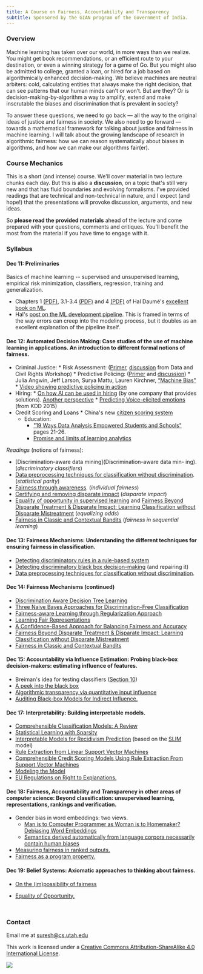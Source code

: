 ```yaml
---
title: A Course on Fairness, Accountability and Transparency
subtitle: Sponsored by the GIAN program of the Government of India.
---
```

### Overview

Machine learning has taken over our world, in more ways than we realize. You might get book recommendations, or an efficient route to your destination, or even a winning strategy for a game of Go. But you might also be admitted to college, granted a loan, or hired for a job based on algorithmically enhanced decision-making. We believe machines are neutral arbiters: cold, calculating entities that always make the right decision, that can see patterns that our human minds can’t or won’t. But are they? Or is decision-making-by-algorithm a way to amplify, extend and make inscrutable the biases and discrimination that is prevalent in society?

To answer these questions, we need to go back — all the way to the original ideas of justice and fairness in society. We also need to go forward — towards a mathematical framework for talking about justice and fairness in machine learning. I will talk about the growing landscape of research in algorithmic fairness: how we can reason systematically about biases in algorithms, and how we can make our algorithms fair(er).

### Course Mechanics
This is a short (and intense) course. We'll cover material in two lecture chunks each day. But this is also a **discussion**, on a topic that's still very new and that has fluid boundaries and evolving formalisms. I've provided readings that are technical and non-technical in nature, and I expect (and hope!) that the presentations will provoke discussion, arguments, and new ideas. 

So **please read the provided materials** ahead of the lecture and come prepared with your questions, comments and critiques. You'll benefit the most from the material if you have time to engage with it. 

### Syllabus
#### Dec 11: **Preliminaries**

Basics of machine learning -- supervised and unsupervised learning, empirical risk minimization, classifiers, regression, training and generalization. 

   * Chapters 1 [(PDF)](http://ciml.info/dl/v0_9/ciml-v0_9-ch01.pdf), 3.1-3.4 [(PDF)](http://ciml.info/dl/v0_9/ciml-v0_9-ch03.pdf) and 4 [(PDF)](http://ciml.info/dl/v0_9/ciml-v0_9-ch04.pdf) of Hal Daumé's [excellent book on ML](http://ciml.info). 
   * Hal's [post on the ML development pipeline](http://nlpers.blogspot.com/2016/08/debugging-machine-learning.html). This is framed in terms of the way errors can creep into the modeling process, but it doubles as an excellent explanation of the pipeline itself. 

####   Dec 12: **Automated Decision Making**: Case studies of the use of machine learning in applications. An introduction to different formal notions of fairness.

* Criminal Justice:
      * Risk Assessment: ([Primer](http://www.datacivilrights.org/pubs/2015-1027/Courts_and_Predictive_Algorithms.pdf), [discussion](http://www.datacivilrights.org/pubs/2015-1027/WDN-Courts_and_Predictive_Algorithms.pdf) from Data and Civil Rights Workshop)
      * Predictive Policing: ([Primer](http://www.datacivilrights.org/pubs/2015-1027/Predictive_Policing.pdf) and [discussion](http://www.datacivilrights.org/pubs/2015-1027/WDN-Predictive_Policing.pdf))
      * Julia Angwin, Jeff Larson, Surya Mattu, Lauren Kirchner, [“Machine Bias"](https://www.propublica.org/article/machine-bias-risk-assessments-in-criminal-sentencing)
      * [Video showing predictive policing in action](http://fusion.net/story/283896/real-future-episode-12-predictive-policing/)
* Hiring:
      * [On how AI can be used in hiring](http://venturebeat.com/2016/11/09/ai-is-helping-job-candidates-bypass-resume-bias-and-black-holes/) (by one company that provides solutions). [Another perspective](http://www.ca.com/us/rewrite/articles/application-economy/can-artificial-intelligence-find-the-perfect-hire.html) 
      * [Predicting Voice-elicited emotions](http://delivery.acm.org/10.1145/2790000/2788619/p1969-li.pdf?ip=71.195.244.110&id=2788619&acc=OA&key=4D4702B0C3E38B35%2E4D4702B0C3E38B35%2E4D4702B0C3E38B35%2E4037F4931E565B6B&CFID=872166982&CFTOKEN=74413255&__acm__=1480927397_b769b575e3f06e480d52f70766f3a596) (from KDD 2015)
* Credit Scoring and Loans
      * China's new [citizen scoring system](https://www.washingtonpost.com/world/asia_pacific/chinas-plan-to-organize-its-whole-society-around-big-data-a-rating-for-everyone/2016/10/20/1cd0dd9c-9516-11e6-ae9d-0030ac1899cd_story.html?utm_term=.f8184eeef71d)
    * Education:
      * ["19 Ways Data Analysis Empowered Students and Schools"](https://fpf.org/wp-content/uploads/2016/03/Final_19Times-Data_Mar2016-1.pdf) pages 21-26.
      * [Promise and limits of learning analytics](http://www.chronicle.com.libproxy.ocean.edu:2048/article/This-Chart-Shows-the-Promise/234573)

*Readings* (notions of fairness):  

* [Discrimination-aware data mining](Discrimination-aware data min- ing).  (*discriminatory classifiers*)
* [Data preprocessing techniques for classification without discrimination](https://www.google.com/url?sa=t&rct=j&q=&esrc=s&source=web&cd=2&ved=0ahUKEwiLtYnNit7QAhWHiVQKHcUaAE8QFggkMAE&url=https%3A%2F%2Fpdfs.semanticscholar.org%2F1a43%2Fd5a8f3dd82a138c92911befba05ae98add27.pdf&usg=AFQjCNHwZ1vsGzJRLsbv4QoW-gLX3DIyCg&sig2=0TikurXGq184Xoqi7O6eMw).  (*statistical parity*)
* [Fairness through awareness](https://arxiv.org/abs/1104.3913).  (*individual fairness*)
* [Certifying and removing disparate impact](https://arxiv.org/abs/1412.3756) (*disparate impact*)
* [Equality of opportunity in supervised learning](https://arxiv.org/abs/1610.02413) and [Fairness Beyond Disparate Treatment & Disparate Impact: Learning Classification without Disparate Mistreatment](https://arxiv.org/abs/1610.08452) (*equalizing odds*)
* [Fairness in Classic and Contextual Bandits](https://papers.nips.cc/paper/6355-fairness-in-learning-classic-and-contextual-bandits.pdf) (*fairness in sequential learning*)

#### Dec 13: **Fairness Mechanisms**: Understanding the different techniques for ensuring fairness in classification.

* [Detecting discriminatory rules in a rule-based system](http://pages.di.unipi.it/ruggieri/Papers/tkdd.pdf)
* [Detecting discriminatory black box decision-making](https://arxiv.org/abs/1412.3756) (and repairing it)
* [Data preprocessing techniques for classification without discrimination](https://www.google.com/url?sa=t&rct=j&q=&esrc=s&source=web&cd=2&ved=0ahUKEwiLtYnNit7QAhWHiVQKHcUaAE8QFggkMAE&url=https%3A%2F%2Fpdfs.semanticscholar.org%2F1a43%2Fd5a8f3dd82a138c92911befba05ae98add27.pdf&usg=AFQjCNHwZ1vsGzJRLsbv4QoW-gLX3DIyCg&sig2=0TikurXGq184Xoqi7O6eMw). 

#### Dec 14: **Fairness Mechanisms** (continued)

* [Discrimination Aware Decision Tree Learning](http://wwwis.win.tue.nl/~tcalders/pubs/ICDM2010KCP.pdf)
* [Three Naive Bayes Approaches for Discrimination-Free Classification](https://pdfs.semanticscholar.org/a087/d3893af0276fe3b41924087670b03997f7af.pdf)
* [Fairness-aware Learning through Regularization Approach](http://ieeexplore.ieee.org/document/6137441/)
* [Learning Fair Representations](https://www.cs.toronto.edu/~toni/Papers/icml-final.pdf)
* [A Confidence-Based Approach for Balancing Fairness and Accuracy](https://arxiv.org/abs/1601.05764)
* [Fairness Beyond Disparate Treatment & Disparate Impact: Learning Classification without Disparate Mistreatment](https://arxiv.org/abs/1610.08452)
* [Fairness in Classic and Contextual Bandits](https://papers.nips.cc/paper/6355-fairness-in-learning-classic-and-contextual-bandits.pdf)

#### Dec 15: **Accountability via Influence Estimation**: Probing black-box decision-makers: estimating influence of features.

* Breiman's idea for testing classifiers ([Section 10](https://www.stat.berkeley.edu/~breiman/randomforest2001.pdf))
* [A peek into the black box](http://link.springer.com/article/10.1007/s10618-014-0368-8)
* [Algorithmic transparency via quantitative input influence](https://www.andrew.cmu.edu/user/danupam/datta-sen-zick-oakland16.pdf)
* [Auditing Black-box Models for Indirect Influence.](http://sorelle.friedler.net/papers/auditing_icdm_2016.pdf)

#### Dec 17: **Interpretability**: Building interpretable models.

* [Comprehensible Classification Models: A Review](http://www.kdd.org/exploration_files/V15-01-01-Freitas.pdf)
* [Statistical Learning with Sparsity](http://web.stanford.edu/~hastie/StatLearnSparsity/)
* [Interpretable Models for Recidivism Prediction](https://arxiv.org/pdf/1503.07810v6.pdf) (based on the [SLIM](https://arxiv.org/abs/1405.4047) model)
* [Rule Extraction from Linear Support Vector Machines](https://pdfs.semanticscholar.org/fee0/648c150b052f4d4754151cb80fe0ea1f828d.pdf)
* [Comprehensible Credit Scoring Models Using Rule Extraction From Support Vector Machines](https://core.ac.uk/download/pdf/6304402.pdf)
* [Modeling the Model](http://www.kdd.org/kdd2016/papers/files/rfp0573-ribeiroA.pdf)
* [EU Regulations on Right to Explanations.](https://arxiv.org/abs/1606.08813)

#### Dec 18: **Fairness, Accountability and Transparency in other areas of computer science**: Beyond classification: unsupervised learning, representations, rankings and verification.

* Gender bias in word embeddings: two views. 
    * [Man is to Computer Programmer as Woman is to Homemaker? Debiasing Word Embeddings](https://arxiv.org/abs/1607.06520)
    * [Semantics derived automatically from language corpora necessarily contain human biases](http://randomwalker.info/publications/language-bias.pdf)
* [Measuring fairness in ranked outputs.](https://arxiv.org/abs/1610.08559)
* [Fairness as a program property.](https://arxiv.org/abs/1610.06067) 

#### Dec 19: **Belief Systems**: Axiomatic approaches to thinking about fairness. 

* [On the (im)possibility of fairness](https://arxiv.org/abs/1609.07236)
* [Equality of Opportunity.](https://en.wikipedia.org/wiki/Equal_opportunity)

      ​


### Contact

Email me at [suresh@cs.utah.edu](mailto:suresh@cs.utah.edu)

This work is licensed under a [Creative Commons Attribution-ShareAlike 4.0 International License](http://creativecommons.org/licenses/by-sa/4.0/).

![](https://i.creativecommons.org/l/by-sa/4.0/88x31.png)
